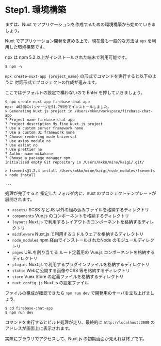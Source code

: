 # Step1. 環境構築

まずは、Nuxt でアプリケーションを作成するための環境構築から始めていきましょう。

Nuxt でアプリケーション開発を進める上で、現在最も一般的な方法は `npx` を利用した環境構築です。

npx は npm 5.2 以上がインストールされた端末で利用可能です。

```
$ npm -v 
```

`npx create-nuxt-app {project_name}` の形式でコマンドを実行すると以下のように
対話形式でプロジェクトの作成が進みます。

ここではデフォルトの設定で構わないので Enter を押していきましょう。

```
$ npx create-nuxt-app firebase-chat-app
npx: 402個のパッケージを51.795秒でインストールしました。
> Generating Nuxt.js project in /Users/mkkn/workspace/firebase-chat-app
? Project name firebase-chat-app
? Project description My fine Nuxt.js project
? Use a custom server framework none
? Use a custom UI framework none
? Choose rendering mode Universal
? Use axios module no
? Use eslint no
? Use prettier no
? Author name mikakane
? Choose a package manager npm
Initialized empty Git repository in /Users/mkkn/mine/kaigi/.git/

> fsevents@1.2.4 install /Users/mkkn/mine/kaigi/node_modules/fsevents
> node install

...
```

処理が完了すると 指定したフォルダ内に、nuxt のプロジェクトテンプレートが展開されます。

- `assets/` SCSS などJS 以外の組み込みファイルを格納するディレクトリ
- `components` Vue.js のコンポーネントを格納するディレクトリ 
- `layouts` Nuxt.js で利用するレイアウトのコンポーネントを格納するディレクトリ 
- `middleware` Nuxt.js で利用するミドルウェアを格納するディレクトリ 
- `node_modules` npm 経由でインストールされたNode のモジュールディレクトリ 
- `pages` URLを割り当てる ルート定義用の Vue.js コンポーネントを格納するディレクトリ
- `plugins` Nuxt.js で利用するプラグインファイルを格納するディレクトリ
- `static` Webに公開する画像やCSS 等を格納するディレクトリ
- `store` Vuex Store の定義ファイルを格納するディレクトリ
- `nuxt.config.js` Nuxt.js の設定ファイル

ファイルの構成が確認できたら `npm run dev` で開発用のサーバを立ち上げましょう。

```
$ cd firebase-chat-app
$ npm run dev
```

コマンドを実行するとビルド処理が走り、最終的に `http://localhost:3000` のアドレスが画面上に表示されます。

実際にブラウザでアクセスして、Nuxt.js の初期画面が見えれば終了です。

